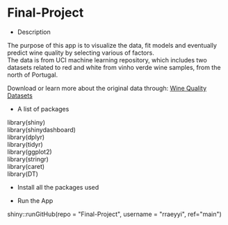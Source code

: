 # Final-Project

+ Description   

The purpose of this app is to visualize the data, fit models and eventually predict wine quality by selecting various of factors.   
The data is from UCI machine learning repository, which includes two datasets related to red and white from vinho verde wine samples, from the north of Portugal. 

Download or learn more about the original data through: [Wine Quality Datasets](https://archive.ics.uci.edu/ml/machine-learning-databases/wine-quality/)

+ A list of packages  

library(shiny)  
library(shinydashboard)   
library(dplyr)  
library(tidyr)   
library(ggplot2)  
library(stringr)  
library(caret)  
library(DT)

+ Install all the packages used

+ Run the App

shiny::runGitHub(repo = "Final-Project", username = "rraeyyi", ref="main")

